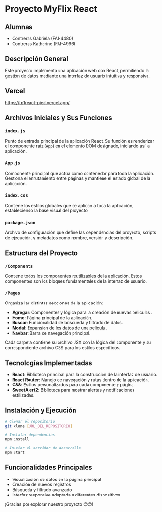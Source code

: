 # Proyecto MyFlix React 

## Alumnas 
- Contreras Gabriela (FAI-4480)
- Contreras Katherine (FAI-4996)

## Descripción General
Este proyecto implementa una aplicación web con React, permitiendo la gestión de datos mediante una interfaz de usuario intuitiva y responsiva.

## Vercel 
https://tp1react-pied.vercel.app/


## Archivos Iniciales y Sus Funciones

### `index.js`
Punto de entrada principal de la aplicación React. Su función es renderizar el componente raíz (`App`) en el elemento DOM designado, iniciando así la aplicación.

### `App.js`
Componente principal que actúa como contenedor para toda la aplicación. Gestiona el enrutamiento entre páginas y mantiene el estado global de la aplicación.

### `index.css`
Contiene los estilos globales que se aplican a toda la aplicación, estableciendo la base visual del proyecto.

### `package.json`
Archivo de configuración que define las dependencias del proyecto, scripts de ejecución, y metadatos como nombre, versión y descripción.

## Estructura del Proyecto

### `/Components`
Contiene todos los componentes reutilizables de la aplicación. Estos componentes son los bloques fundamentales de la interfaz de usuario.

### `/Pages`
Organiza las distintas secciones de la aplicación:

- **Agregar**: Componentes y lógica para la creación de nuevas peliculas  .
- **Home**: Página principal de la aplicación.
- **Buscar**: Funcionalidad de búsqueda y filtrado de datos.
- **Modal**: Expansion de los datos de una pelicula .
- **Navbar**: Barra de navegación principal.

Cada carpeta contiene su archivo JSX con la lógica del componente y su correspondiente archivo CSS para los estilos específicos.

## Tecnologías Implementadas

- **React**: Biblioteca principal para la construcción de la interfaz de usuario.
- **React Router**: Manejo de navegación y rutas dentro de la aplicación.
- **CSS**: Estilos personalizados para cada componente y página.
- **SweetAlert2**: Biblioteca para mostrar alertas y notificaciones estilizadas.

## Instalación y Ejecución

```bash
# Clonar el repositorio
git clone [URL_DEL_REPOSITORIO]

# Instalar dependencias
npm install

# Iniciar el servidor de desarrollo
npm start
```

## Funcionalidades Principales

- Visualización de datos en la página principal
- Creación de nuevos registros
- Búsqueda y filtrado avanzado
- Interfaz responsive adaptada a diferentes dispositivos



¡Gracias por explorar nuestro proyecto 😊😊!
